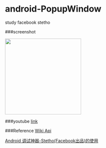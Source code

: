 # android-PopupWindow

study facebook stetho

###screenshot

<img src="https://github.com/oliguo/android-StethoDemo/blob/master/screenshot/screenshot.png" width="250"/>

###youtube
<a href="https://youtu.be/4Sv99UqZrQI">link</a>

###Reference
<a href="https://www.mediawiki.org/wiki/API:Main_page/en" target="_blank">Wiki Api</a>

<a href="http://blog.csdn.net/sbsujjbcy/article/details/45420475" target="_blank">Android 调试神器-Stetho(Facebook出品)的使用</a>

